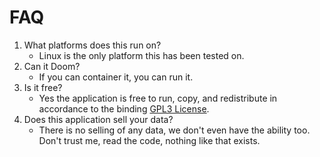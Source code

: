 # FAQ

1. What platforms does this run on?
   - Linux is the only platform this has been tested on.
2. Can it Doom?
   - If you can container it, you can run it.
3. Is it free?
   - Yes the application is free to run, copy, and redistribute in accordance to the binding [GPL3 License](https://www.gnu.org/licenses/gpl-3.0.en.html#license-text).
4. Does this application sell your data?
   - There is no selling of any data, we don't even have the ability too. Don't trust me, read the code, nothing like that exists.

